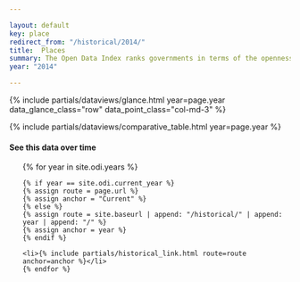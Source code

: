 ```yaml
---

layout: default
key: place
redirect_from: "/historical/2014/"
title:  Places
summary: The Open Data Index ranks governments in terms of the openness of their data. An initiative of Open Knowledge, the leaders in open data.
year: "2014"

---
```


{% include partials/dataviews/glance.html year=page.year data_glance_class="row" data_point_class="col-md-3" %}

{% include partials/dataviews/comparative_table.html year=page.year %}

<h4>See this data over time</h4>
<ul>
    {% for year in site.odi.years %}
    
    {% if year == site.odi.current_year %}
    {% assign route = page.url %}
    {% assign anchor = "Current" %}
    {% else %}
    {% assign route = site.baseurl | append: "/historical/" | append: year | append: "/" %}
    {% assign anchor = year %}
    {% endif %}
    
    <li>{% include partials/historical_link.html route=route anchor=anchor %}</li>
    {% endfor %}
</ul>
